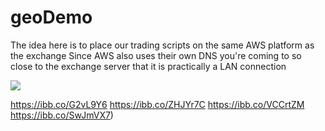 # geoDemo
The idea here is to place our trading scripts on the same AWS platform as the exchange
Since AWS also uses their own DNS you're coming to so close to the exchange server that it is practically a LAN connection

![](https://i.ibb.co/3snmNx8/Screen-Shot-2020-10-26-at-1-19-41-PM.png)

https://ibb.co/G2vL9Y6
https://ibb.co/ZHJYr7C
https://ibb.co/VCCrtZM
https://ibb.co/SwJmVX7)
